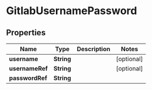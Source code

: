 # GitlabUsernamePassword

## Properties
Name | Type | Description | Notes
------------ | ------------- | ------------- | -------------
**username** | **String** |  |  [optional]
**usernameRef** | **String** |  |  [optional]
**passwordRef** | **String** |  | 
